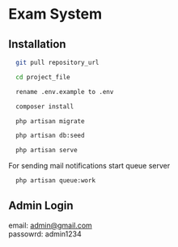 # Exam System
## Installation

```bash
  git pull repository_url
```
```bash
  cd project_file
```
```bash
  rename .env.example to .env
```
```bash
  composer install
``` 
```bash
  php artisan migrate
```
```bash
  php artisan db:seed
```
```bash
  php artisan serve
```
For sending mail notifications start queue server
```bash
  php artisan queue:work
```
## Admin Login

email: admin@gmail.com  
passowrd: admin1234